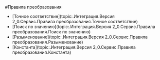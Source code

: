 ﻿---
Keywords: Правила преобразования, ConvertRule
---




#Правила преобразования


* [Точное соответствие](topic:.Интеграция.Версия 2_0.Сервис.Правила преобразования.Точное соответствие)
* [Поиск по значению](topic:.Интеграция.Версия 2_0.Сервис.Правила преобразования.Поиск по значению)
* [Разыменование](topic:.Интеграция.Версия 2_0.Сервис.Правила преобразования.Разыменование)
* [Константа](topic:.Интеграция.Версия 2_0.Сервис.Правила преобразования.Константа)